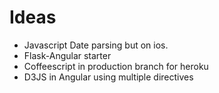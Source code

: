 # Ideas

* Javascript Date parsing but on ios.
* Flask-Angular starter
* Coffeescript in production branch for heroku
* D3JS in Angular using multiple directives
